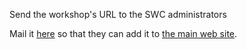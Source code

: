 Send the workshop's URL to the SWC administrators

Mail it [here][admin] so that they can add it to [the main web site][list].

[admin]: mailto:admin@software-carpentry.org
[list]: http://software-carpentry.org/workshops/
